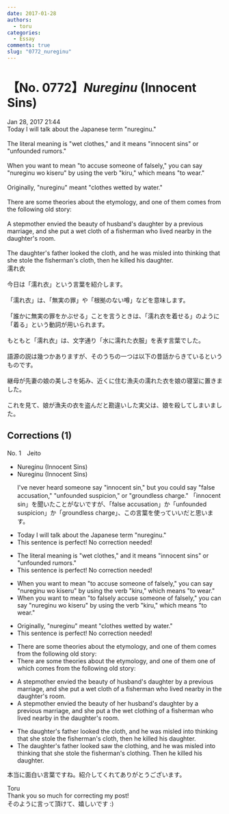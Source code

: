 ```yaml
---
date: 2017-01-28
authors:
  - toru
categories:
  - Essay
comments: true
slug: "0772_nureginu"
---
```


# 【No. 0772】<strong><em>Nureginu</strong></em> (Innocent Sins)
<div class="date">Jan 28, 2017 21:44</div>
<div id="post"><div id="body_show_ori">
Today I will talk about the Japanese term "nureginu."<br/><br/>The literal meaning is "wet clothes," and it means "innocent sins" or "unfounded rumors."<br/><br/>When you want to mean "to accuse someone of falsely," you can say "nureginu wo kiseru" by using the verb "kiru," which means "to wear."<br/><br/>Originally, "nureginu" meant "clothes wetted by water."<br/><br/>There are some theories about the etymology, and one of them comes from the following old story:<br/><br/>A stepmother envied the beauty of husband's daughter by a previous marriage, and she put a wet cloth of a fisherman who lived nearby in the daughter's room.<br/><br/>The daughter's father looked the cloth, and he was misled into thinking that she stole the fisherman's cloth, then he killed his daughter.
</div></div>

<!-- more -->

<div id="post_ja"><div id="body_show_mo">
濡れ衣<br/><br/>今日は「濡れ衣」という言葉を紹介します。<br/><br/>「濡れ衣」は、「無実の罪」や「根拠のない噂」などを意味します。<br/><br/>「誰かに無実の罪をかぶせる」ことを言うときは、「濡れ衣を着せる」のように「着る」という動詞が用いられます。<br/><br/>もともと「濡れ衣」は、文字通り「水に濡れた衣服」を表す言葉でした。<br/><br/>語源の説は幾つかありますが、そのうちの一つは以下の昔話からきているというものです。<br/><br/>継母が先妻の娘の美しさを妬み、近くに住む漁夫の濡れた衣を娘の寝室に置きました。<br/><br/>これを見て、娘が漁夫の衣を盗んだと勘違いした実父は、娘を殺してしまいました。
</div></div>

## Corrections (1)
<div id="block"><div class="first_name"> No. 1　<span class="just_name">Jeito</span></div><div id="block2">
<ul class="correction_field">
<li class="incorrect">Nureginu (Innocent Sins)</li>
<li class="corrected correct">
Nureginu (Innocent Sins)
<p class="correction_comment">I've never heard someone say "innocent sin," but you could say "false accusation," "unfounded suspicion," or "groundless charge."  「innocent sin」を聞いたことがないですが、「false accusation」か「unfounded suspicion」か「groundless charge」、この言葉を使っていいだと思います。</p>
</li>
</ul>
<ul class="correction_field">
<li class="incorrect">Today I will talk about the Japanese term "nureginu."</li>
<li class="corrected perfect">This sentence is perfect! No correction needed!</li>
</ul>
<ul class="correction_field">
<li class="incorrect">The literal meaning is "wet clothes," and it means "innocent sins" or "unfounded rumors."</li>
<li class="corrected perfect">This sentence is perfect! No correction needed!</li>
</ul>
<ul class="correction_field">
<li class="incorrect">When you want to mean "to accuse someone of falsely," you can say "nureginu wo kiseru" by using the verb "kiru," which means "to wear."</li>
<li class="corrected correct">
When you want to mean "to<span class="f_blue"> falsely</span> accuse someone <span class="sline">of falsely</span>," you can say "nureginu wo kiseru" by using the verb "kiru," which means "to wear."
</li>
</ul>
<ul class="correction_field">
<li class="incorrect">Originally, "nureginu" meant "clothes wetted by water."</li>
<li class="corrected perfect">This sentence is perfect! No correction needed!</li>
</ul>
<ul class="correction_field">
<li class="incorrect">There are some theories about the etymology, and one of them comes from the following old story:</li>
<li class="corrected correct">
There are some theories about the etymology, <span class="sline">and one of them</span> <span class="f_blue">one of which </span>comes from the following old story:
</li>
</ul>
<ul class="correction_field">
<li class="incorrect">A stepmother envied the beauty of husband's daughter by a previous marriage, and she put a wet cloth of a fisherman who lived nearby in the daughter's room.</li>
<li class="corrected correct">
A stepmother envied the beauty of <span class="f_blue">her </span>husband's daughter by a previous marriage, and she put <span class="sline">a</span> <span class="f_blue">the </span>wet cloth<span class="f_blue">ing</span> of a fisherman who lived nearby in the daughter's room.
</li>
</ul>
<ul class="correction_field">
<li class="incorrect">The daughter's father looked the cloth, and he was misled into thinking that she stole the fisherman's cloth, then he killed his daughter.</li>
<li class="corrected correct">
The daughter's father <span class="sline">looked</span> <span class="f_blue">saw </span>the cloth<span class="f_blue">ing</span>, and he was misled into thinking that she stole the fisherman's cloth<span class="f_blue">ing<span class="f_bold">.</span></span> Then he killed his daughter.
</li>
</ul>
<p class="comment_small">
 本当に面白い言葉ですね。紹介してくれてありがとうございます。
</p>

</div><div class="name"><span class="just_name">Toru</span><br>
Thank you so much for correcting my post!<br/>そのように言って頂けて、嬉しいです :)
</div>
</div>
